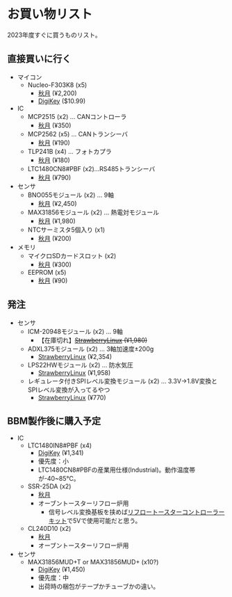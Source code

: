 # お買い物リスト

2023年度すぐに買うものリスト。

## 直接買いに行く

- マイコン
  - Nucleo-F303K8 (x5)
    - [秋月](https://akizukidenshi.com/catalog/g/gM-10172/) (¥2,200)
    - [DigiKey](https://www.digikey.jp/short/vvwbvcq3) ($10.99)
- IC
  - MCP2515 (x2) ... CANコントローラ
    - [秋月](https://akizukidenshi.com/catalog/g/gI-12030/) (¥350)
  - MCP2562 (x5) ... CANトランシーバ
    - [秋月](https://akizukidenshi.com/catalog/g/gI-14383/) (¥190)
  - TLP241B (x4) ... フォトカプラ
    - [秋月](https://akizukidenshi.com/catalog/g/gI-16705/) (¥180)
  - LTC1480CN8#PBF (x2)...RS485トランシーバ
    - [秋月](https://akizukidenshi.com/catalog/g/gI-16602/) (¥790)
- センサ
  - BNO055モジュール (x2) ... 9軸
    - [秋月](https://akizukidenshi.com/catalog/g/gK-16996/) (¥2,450)
  - MAX31856モジュール (x2) ... 熱電対モジュール
    - [秋月](https://akizukidenshi.com/catalog/g/gM-08218/) (¥1,980)
  - NTCサーミスタ5個入り (x1)
    - [秋月](https://akizukidenshi.com/catalog/g/gP-05251/) (¥200)
- メモリ
  - マイクロSDカードスロット (x2)
    - [秋月](https://akizukidenshi.com/catalog/g/gK-05488/) (¥300)
  - EEPROM (x5)
    - [秋月](https://akizukidenshi.com/catalog/g/gI-03568/) (¥90)

## 発注

- センサ
  - ICM-20948モジュール (x2) ... 9軸
    - 【在庫切れ】~~[StrawberryLinux](https://strawberry-linux.com/catalog/items?code=20948) (¥1,980)~~
  - ADXL375モジュール (x2) ... 3軸加速度±200g
    - [StrawberryLinux](https://strawberry-linux.com/catalog/items?code=12112) (¥2,354)
  - LPS22HWモジュール (x2) ... 防水気圧
    - [StrawberryLinux](https://strawberry-linux.com/catalog/items?code=12133) (¥1,958)
  - レギュレータ付きSPIレベル変換モジュール (x2) ... 3.3V->1.8V変換とSPIレベル変換が入ってるやつ
    - [StrawberryLinux](https://strawberry-linux.com/catalog/items?code=10304) (¥770)

## BBM製作後に購入予定

- IC
  - LTC1480IN8#PBF (x4)
    - [DigiKey](https://www.digikey.jp/ja/products/detail/analog-devices-inc/LTC1480IN8-PBF/963146) (¥1,341)
    - 優先度：小
    - LTC1480CN8#PBFの産業用仕様(Industrial)。動作温度帯が-40~85℃。
  - SSR-25DA (x2)
    - [秋月](https://akizukidenshi.com/catalog/g/gI-14017/)
    - オーブントースターリフロー炉用
      - 信号レベル変換基板を挟めば[リフロートースターコントローラーキット](https://mag.switch-science.com/2013/10/15/toaster-controller/)で5Vで使用可能だと思う。
  - CL240D10 (x2)
    - [秋月](https://www.mouser.jp/ProductDetail/Crydom/CL240D10?qs=3FxHq6lNtC7Q6TB3CqdpvA%3D%3D)
    - オーブントースターリフロー炉用
- センサ
  - MAX31856MUD+T or MAX31856MUD+ (x10?)
    - [DigiKey](https://www.digikey.jp/ja/products/detail/analog-devices-inc-maxim-integrated/MAX31856MUD-T/5050206) (¥1,450)
    - 優先度：中
    - 出荷時の梱包がテープかチューブかの違い。
